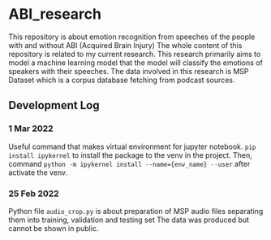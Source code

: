 # ABI_research
This repository is about emotion recognition from speeches of the people with and without ABI (Acquired Brain Injury)
The whole content of this repository is related to my current research. This research primarily aims to model a machine learning model 
that the model will classify the emotions of speakers with their speeches. The data involved in this research is MSP Dataset which is a corpus database
fetching from podcast sources.

## Development Log
### 1 Mar 2022
Useful command that makes virtual environment for jupyter notebook. `pip install ipykernel` to install the package to the venv in the project.
Then, command `python -m ipykernel install --name={env_name} --user` after activate the venv.

### 25 Feb 2022
Python file `audio_crop.py` is about preparation of MSP audio files separating them into training, validation and testing set
The data was produced but cannot be shown in public.
